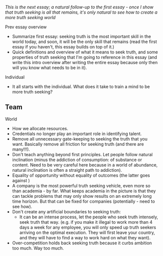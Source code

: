 *This is the next essay; a natural follow-up to the first essay - once I show that truth seeking is all that remains, it's only natural to see how to create a more truth seeking world*

Prev essay overview
- Summarize first essay: seeking truth is the most important skill in the world today, and soon, it will be the only skill that remains (read the first essay if you haven't, this essay builds on top of it.)
- Quick definitions and overview of what it means to seek truth, and some properties of truth seeking that I'm going to reference in this essay (and write this intro overview after writing the entire essay because only then will you know what needs to be in it).

Individual
- It all starts with the individual. What does it take to train a mind to be more truth seeking?

Team
- 

World
- How we allocate resources.
- Credentials no longer play an important role in identifying talent.
- Remove all unnecessary gate-keeping to seeking the truth that you want. Basically remove all friction for seeking truth (and there are many!!!).
- Don't teach anything beyond first principles. Let people follow natural inclination (minus the addiction of consumption: of substance or content. Need to be very careful here because in a world of abundance, natural inclination is often a straight path to addiction).
- Equality of opportunity without equality of outcomes (the latter goes against )
- A company is the most powerful truth seeking vehicle, even more so than academia - by far. What keeps academia in the picture is that they can tackle problems that may only show results on an extremely long time horizon. But that can be fixed for companies  (potentially - need to see how).
- Don't create any artificial boundaries to seeking truth:
	- It can be an intense process, let the people who seek truth intensely, seek truth that way. (e.g. if you make it illegal to work more than 4 days a week for any employee, you will only speed up truth seekers arriving on the optimal execution. They will first leave your country, and they will have to find a way to work hard on what they want).
- Over-competition holds back seeking truth because it curbs ambition too much. Way too much.
